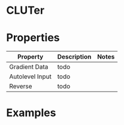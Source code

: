 # CLUTer


# Properties


| Property | Description | Notes | 
| -------- | ----------- | ----- |
| Gradient Data | todo | |
| Autolevel Input | todo | |
| Reverse | todo | |




# Examples
